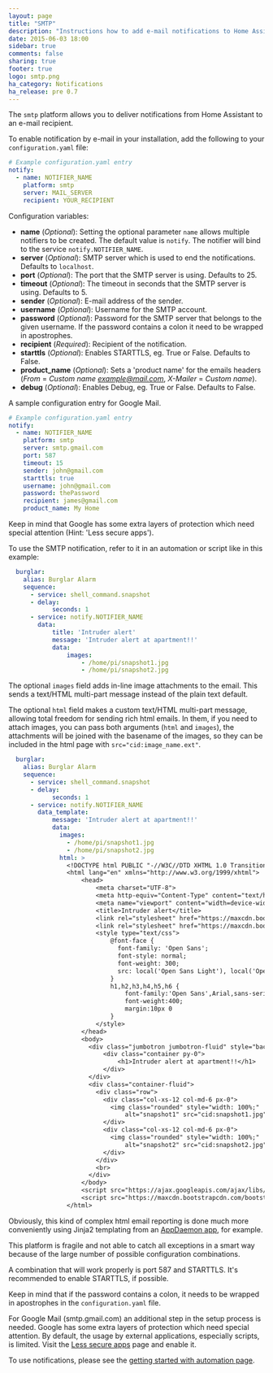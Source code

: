 ```yaml
---
layout: page
title: "SMTP"
description: "Instructions how to add e-mail notifications to Home Assistant."
date: 2015-06-03 18:00
sidebar: true
comments: false
sharing: true
footer: true
logo: smtp.png
ha_category: Notifications
ha_release: pre 0.7
---
```



The `smtp` platform allows you to deliver notifications from Home Assistant to an e-mail recipient.

To enable notification by e-mail in your installation, add the following to your `configuration.yaml` file:

```yaml
# Example configuration.yaml entry
notify:
  - name: NOTIFIER_NAME
    platform: smtp
    server: MAIL_SERVER
    recipient: YOUR_RECIPIENT
```

Configuration variables:

- **name** (*Optional*): Setting the optional parameter `name` allows multiple notifiers to be created. The default value is `notify`. The notifier will bind to the service `notify.NOTIFIER_NAME`.
- **server** (*Optional*): SMTP server which is used to end the notifications. Defaults to `localhost`.
- **port** (*Optional*): The port that the SMTP server is using. Defaults to 25.
- **timeout** (*Optional*): The timeout in seconds that the SMTP server is using. Defaults to 5.
- **sender** (*Optional*): E-mail address of the sender.
- **username** (*Optional*): Username for the SMTP account.
- **password** (*Optional*): Password for the SMTP server that belongs to the given username. If the password contains a colon it need to be wrapped in apostrophes.
- **recipient** (*Required*): Recipient of the notification.
- **starttls** (*Optional*): Enables STARTTLS, eg. True or False. Defaults to False.
- **product_name** (*Optional*): Sets a 'product name' for the emails headers (*From* = *Custom name <example@mail.com>*, *X-Mailer* = *Custom name*).
- **debug** (*Optional*): Enables Debug, eg. True or False. Defaults to False.

A sample configuration entry for Google Mail.

```yaml
# Example configuration.yaml entry
notify:
  - name: NOTIFIER_NAME
    platform: smtp
    server: smtp.gmail.com
    port: 587
    timeout: 15
    sender: john@gmail.com
    starttls: true
    username: john@gmail.com
    password: thePassword
    recipient: james@gmail.com
    product_name: My Home
```

Keep in mind that Google has some extra layers of protection which need special attention (Hint: 'Less secure apps').

To use the SMTP notification, refer to it in an automation or script like in this example:

```yaml
  burglar: 
    alias: Burglar Alarm
    sequence:
      - service: shell_command.snapshot
      - delay:
            seconds: 1
      - service: notify.NOTIFIER_NAME
        data:
            title: 'Intruder alert'
            message: 'Intruder alert at apartment!!'
            data:
                images: 
                    - /home/pi/snapshot1.jpg
                    - /home/pi/snapshot2.jpg
```

The optional `images` field adds in-line image attachments to the email. This sends a text/HTML multi-part message instead of the plain text default.

The optional `html` field makes a custom text/HTML multi-part message, allowing total freedom for sending rich html emails. In them, if you need to attach images, you can pass both arguments (`html` and `images`), the attachments will be joined with the basename of the images, so they can be included in the html page with `src="cid:image_name.ext"`.

```yaml
  burglar:
    alias: Burglar Alarm
    sequence:
      - service: shell_command.snapshot
      - delay:
            seconds: 1
      - service: notify.NOTIFIER_NAME
        data_template:
            message: 'Intruder alert at apartment!!'
            data:
              images:
                - /home/pi/snapshot1.jpg
                - /home/pi/snapshot2.jpg
              html: >
                <!DOCTYPE html PUBLIC "-//W3C//DTD XHTML 1.0 Transitional//EN" "http://www.w3.org/TR/xhtml1/DTD/xhtml1-transitional.dtd">
                <html lang="en" xmlns="http://www.w3.org/1999/xhtml">
                    <head>
                        <meta charset="UTF-8">
                        <meta http-equiv="Content-Type" content="text/html; charset=UTF-8">
                        <meta name="viewport" content="width=device-width, initial-scale=1.0">
                        <title>Intruder alert</title>
                        <link rel="stylesheet" href="https://maxcdn.bootstrapcdn.com/bootstrap/4.0.0-alpha.5/css/bootstrap.min.css">
                        <link rel="stylesheet" href="https://maxcdn.bootstrapcdn.com/font-awesome/4.4.0/css/font-awesome.min.css">
                        <style type="text/css">
                            @font-face {
                              font-family: 'Open Sans';
                              font-style: normal;
                              font-weight: 300;
                              src: local('Open Sans Light'), local('OpenSans-Light'), url(http://fonts.gstatic.com/s/opensans/v13/DXI1ORHCpsQm3Vp6mXoaTZS3E-kSBmtLoNJPDtbj2Pk.ttf) format('truetype');
                            }
                            h1,h2,h3,h4,h5,h6 {
                                font-family:'Open Sans',Arial,sans-serif;
                                font-weight:400;
                                margin:10px 0
                            }
                        </style>
                    </head>
                    <body>
                      <div class="jumbotron jumbotron-fluid" style="background-color: #f00a2d; color: white;">
                          <div class="container py-0">
                              <h1>Intruder alert at apartment!!</h1>
                          </div>
                      </div>
                      <div class="container-fluid">
                        <div class="row">
                          <div class="col-xs-12 col-md-6 px-0">
                            <img class="rounded" style="width: 100%;"
                                alt="snapshot1" src="cid:snapshot1.jpg" />
                          </div>
                          <div class="col-xs-12 col-md-6 px-0">
                            <img class="rounded" style="width: 100%;"
                                alt="snapshot2" src="cid:snapshot2.jpg" />
                          </div>
                        </div>
                        <br>
                      </div>
                    </body>
                    <script src="https://ajax.googleapis.com/ajax/libs/jquery/1.11.3/jquery.min.js"></script>
                    <script src="https://maxcdn.bootstrapcdn.com/bootstrap/4.0.0-alpha.5/js/bootstrap.min.js"></script>
                </html>

```
Obviously, this kind of complex html email reporting is done much more conveniently using Jinja2 templating from an [AppDaemon app](https://home-assistant.io/docs/ecosystem/appdaemon/tutorial/), for example.

This platform is fragile and not able to catch all exceptions in a smart way because of the large number of possible configuration combinations.

A combination that will work properly is port 587 and STARTTLS. It's recommended to enable STARTTLS, if possible.

Keep in mind that if the password contains a colon, it needs to be wrapped in apostrophes in the `configuration.yaml` file.

For Google Mail (smtp.gmail.com) an additional step in the setup process is needed. Google has some extra layers of protection
which need special attention. By default, the usage by external applications, especially scripts, is limited. Visit the [Less secure apps](https://www.google.com/settings/security/lesssecureapps) page and enable it.

To use notifications, please see the [getting started with automation page](/getting-started/automation/).
